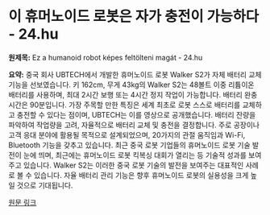 # 이 휴머노이드 로봇은 자가 충전이 가능하다 - 24.hu

**원제목:** Ez a humanoid robot képes feltölteni magát - 24.hu

**요약:** 중국 회사 UBTECH에서 개발한 휴머노이드 로봇 Walker S2가 자체 배터리 교체 기능을 선보였습니다.  키 162cm, 무게 43kg의 Walker S2는 48볼트 이중 리튬이온 배터리를 사용하며, 최대 2시간 보행 또는 4시간 정지 작업이 가능합니다.  배터리 완충 시간은 90분입니다.  가장 주목할 만한 특징은 세계 최초로 로봇 스스로 배터리를 교체하고 충전할 수 있다는 점이며, UBTECH는 이를 영상으로 공개했습니다.  배터리 잔량을 파악하여 작업량을 고려,  자율적으로 배터리 교체 및 충전을 결정합니다.  주로 공장이나 고객 응대 분야에 활용될 목적으로 설계되었으며, 20가지의 관절 움직임과 Wi-Fi, Bluetooth 기능을 갖추고 있습니다.  최근 중국 로봇 기업들의 휴머노이드 로봇 기술 발전이 눈에 띄며,  최근에는 휴머노이드 로봇 킥복싱 대회가 열리는 등 기술적 성과를 보여주고 있습니다.  Walker S2는 이러한 중국 로봇 기술의 발전을 보여주는 대표적인 사례로 볼 수 있습니다.  자율 배터리 관리 기능은 향후 휴머노이드 로봇의 실용성을 크게 높일 것으로 기대됩니다.

[원문 링크](https://24.hu/tech/2025/07/22/humanoid-robot-ontoltes-akkumulator/)
